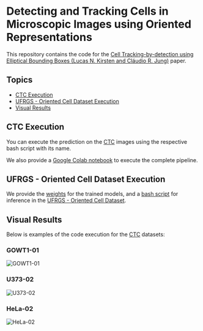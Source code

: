 # Detecting and Tracking Cells in Microscopic Images using Oriented Representations

This repository contains the code for the [Cell Tracking-by-detection using Elliptical Bounding Boxes (Lucas N. Kirsten and Cláudio R. Jung)](https://arxiv.org/abs/2310.04895) paper.

## Topics

- [CTC Execution](#ctc-execution)
- [UFRGS - Oriented Cell Dataset Execution](#ufrgs---oriented-cell-dataset-execution)
- [Visual Results](#visual-results)

## CTC Execution

You can execute the prediction on the [CTC](http://celltrackingchallenge.net/) images using the respective bash script with its name.

We also provide a [Google Colab notebook](https://github.com/LucasKirsten/Deep-Cell-Tracking-EBB/blob/master/ISBI_Cell_Tracking.ipynb) to execute the complete pipeline.

## UFRGS - Oriented Cell Dataset Execution

We provide the [weights](https://drive.google.com/drive/u/0/folders/13N4G9k1E6wO3-RWXQv0pXMI8-4bZeBKo) for the trained models, and a [bash script](https://github.com/LucasKirsten/Deep-Cell-Tracking-EBB/blob/master/RotationDetection/make_prediction.sh) for inference in the [UFRGS - Oriented Cell Dataset](https://drive.google.com/drive/folders/1Ua8OExEh12u4YiXfAErNpTPspOo6RQr2?usp=drive_link).

## Visual Results

Below is examples of the code execution for the [CTC](http://celltrackingchallenge.net/) datasets:

### GOWT1-01
![GOWT1-01](images/GOWT1-01.gif)

### U373-02
![U373-02](images/U373-02.gif)

### HeLa-02
![HeLa-02](images/HeLa-02.gif)
